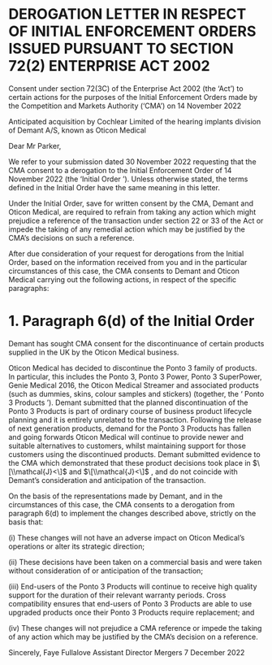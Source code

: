 # DEROGATION LETTER IN RESPECT OF INITIAL ENFORCEMENT ORDERS ISSUED PURSUANT TO SECTION 72(2) ENTERPRISE ACT 2002

Consent under section 72(3C) of the Enterprise Act 2002 (the ‘Act’) to certain actions for the purposes of the Initial Enforcement Orders made by the Competition and Markets Authority (‘CMA’) on 14 November 2022

Anticipated acquisition by Cochlear Limited of the hearing implants division of Demant A/S, known as Oticon Medical

Dear Mr Parker,

We refer to your submission dated 30 November 2022 requesting that the CMA consent to a derogation to the Initial Enforcement Order of 14 November 2022 (the ‘Initial Order ’). Unless otherwise stated, the terms defined in the Initial Order have the same meaning in this letter.

Under the Initial Order, save for written consent by the CMA, Demant and Oticon Medical, are required to refrain from taking any action which might prejudice a reference of the transaction under section 22 or 33 of the Act or impede the taking of any remedial action which may be justified by the CMA’s decisions on such a reference.

After due consideration of your request for derogations from the Initial Order, based on the information received from you and in the particular circumstances of this case, the CMA consents to Demant and Oticon Medical carrying out the following actions, in respect of the specific paragraphs:

# 1\. Paragraph 6(d) of the Initial Order

Demant has sought CMA consent for the discontinuance of certain products supplied in the UK by the Oticon Medical business.

Oticon Medical has decided to discontinue the Ponto 3 family of products. In particular, this includes the Ponto 3, Ponto 3 Power, Ponto 3 SuperPower, Genie Medical 2016, the Oticon Medical Streamer and associated products (such as dummies, skins, colour samples and stickers) (together, the ‘ Ponto 3 Products ’). Demant submitted that the planned discontinuation of the Ponto 3 Products is part of ordinary course of business product lifecycle planning and it is entirely unrelated to the transaction. Following the release of next generation products, demand for the Ponto 3 Products has fallen and going forwards Oticon Medical will continue to provide newer and suitable alternatives to customers, whilst maintaining support for those customers using the discontinued products. Demant submitted evidence to the CMA which demonstrated that these product decisions took place in $\[\\mathcal{J}<\]$ and $\[\\mathcal{J}<\]$ , and do not coincide with Demant’s consideration and anticipation of the transaction.

On the basis of the representations made by Demant, and in the circumstances of this case, the CMA consents to a derogation from paragraph 6(d) to implement the changes described above, strictly on the basis that:

(i) These changes will not have an adverse impact on Oticon Medical’s operations or alter its strategic direction;

(ii) These decisions have been taken on a commercial basis and were taken without consideration of or anticipation of the transaction;

(iii) End-users of the Ponto 3 Products will continue to receive high quality support for the duration of their relevant warranty periods. Cross compatibility ensures that end-users of Ponto 3 Products are able to use upgraded products once their Ponto 3 Products require replacement; and

(iv) These changes will not prejudice a CMA reference or impede the taking of any action which may be justified by the CMA’s decision on a reference.

Sincerely, Faye Fullalove Assistant Director Mergers 7 December 2022